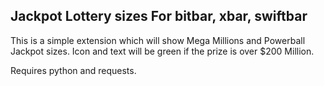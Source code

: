 
## Jackpot Lottery sizes For bitbar, xbar, swiftbar

This is a simple extension which will show Mega Millions and Powerball Jackpot sizes. Icon and text will be green if the prize is over $200 Million.

Requires python and requests.
